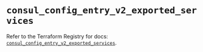 # `consul_config_entry_v2_exported_services`

Refer to the Terraform Registry for docs: [`consul_config_entry_v2_exported_services`](https://registry.terraform.io/providers/hashicorp/consul/2.22.1/docs/resources/config_entry_v2_exported_services).
